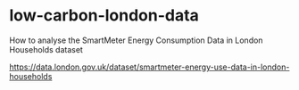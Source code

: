 # low-carbon-london-data
How to analyse the SmartMeter Energy Consumption Data in London Households dataset

https://data.london.gov.uk/dataset/smartmeter-energy-use-data-in-london-households
